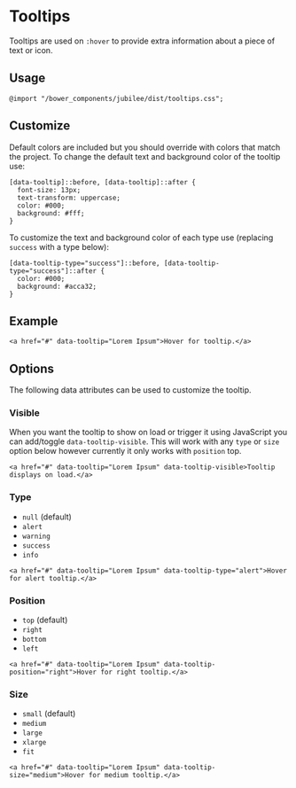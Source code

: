# Tooltips

Tooltips are used on `:hover` to provide extra information about a piece of text or icon.

## Usage

`@import "/bower_components/jubilee/dist/tooltips.css";`

## Customize

Default colors are included but you should override with colors that match the project. To change the default text and background color of the tooltip use:

```
[data-tooltip]::before, [data-tooltip]::after {
  font-size: 13px;
  text-transform: uppercase;
  color: #000;
  background: #fff;
}

```

To customize the text and background color of each type use (replacing `success` with a type below):

```
[data-tooltip-type="success"]::before, [data-tooltip-type="success"]::after {
  color: #000;
  background: #acca32;
}
```

## Example

`<a href="#" data-tooltip="Lorem Ipsum">Hover for tooltip.</a>`

## Options

The following data attributes can be used to customize the tooltip.

### Visible

When you want the tooltip to show on load or trigger it using JavaScript you can add/toggle `data-tooltip-visible`. This will work with any `type` or `size` option below however currently it only works with `position` top.

`<a href="#" data-tooltip="Lorem Ipsum" data-tooltip-visible>Tooltip displays on load.</a>`

### Type

* `null` (default)
* `alert`
* `warning`
* `success`
* `info`

`<a href="#" data-tooltip="Lorem Ipsum" data-tooltip-type="alert">Hover for alert tooltip.</a>`

### Position

* `top` (default)
* `right`
* `bottom`
* `left`

`<a href="#" data-tooltip="Lorem Ipsum" data-tooltip-position="right">Hover for right tooltip.</a>`

### Size

* `small` (default)
* `medium`
* `large`
* `xlarge`
* `fit`

`<a href="#" data-tooltip="Lorem Ipsum" data-tooltip-size="medium">Hover for medium tooltip.</a>`
